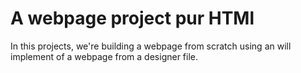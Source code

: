 # A webpage project pur HTMl  

In this projects, we're building a webpage from scratch using an will implement of a webpage from a designer file.
